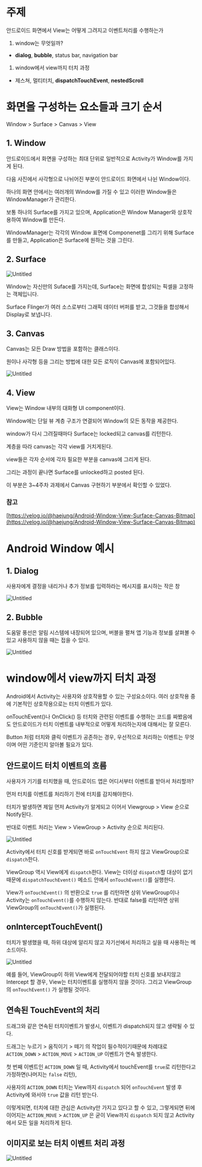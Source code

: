 # 주제

안드로이드 화면에서 View는 어떻게 그려지고 이벤트처리를 수행하는가

1. window는 무엇일까?
- **dialog**, **bubble**, status bar, navigation bar
1. window에서 view까지 터치 과정
- 제스쳐, 멀티터치, **dispatchTouchEvent**, **nestedScroll**

# 화면을 구성하는 요소들과 크기 순서

Window > Surface > Canvas > View

## 1. Window

안드로이드에서 화면을 구성하는 최대 단위로 일반적으로 Activity가 Window를 가지게 된다.

다음 사진에서 사각형으로 나뉘어진 부분이 안드로이드 화면에서 나뉜 Window이다.



하나의 화면 안에서는 여러개의 Window를 가질 수 있고 이러한 Window들은 WindowManager가 관리한다.

보통 하나의 Surface를 가지고 있으며, Application은 Window Manager와 상호작용하여 Window를 만든다.

WindowManager는 각각의 Window 표면에 Componenet를 그리기 위해 Surface를 만들고, Application은 Surface에 원하는 것을 그린다.

## 2. Surface

![Untitled](https://s3-us-west-2.amazonaws.com/secure.notion-static.com/0712b5a1-412c-4346-b0e9-6102d83fe10f/Untitled.png)

Window는 자신만의 Suface를 가지는데, Surface는 화면에 합성되는 픽셀을 고정하는 객체입니다.

Surface Flinger가 여러 소스로부터 그래픽 데이터 버퍼를 받고, 그것들을 합성해서 Display로 보냅니다.

## 3. Canvas

Canvas는 모든 Draw 방법을 포함하는 클래스이다.

원이나 사각형 등을 그리는 방법에 대한 모든 로직이 Canvas에 포함되어있다.

![Untitled](https://s3-us-west-2.amazonaws.com/secure.notion-static.com/0279f7c8-86d3-41ef-ae38-a7fec8dbc879/Untitled.png)

## 4. View

View는 Window 내부의 대화형 UI component이다.

Window에는 단일 뷰 계층 구조가 연결되어  Window의 모든 동작을 제공한다.

window가 다시 그려질때마다 Surface는 locked되고 canvas를 리턴한다.

계층을 따라 canvas는 각각 view를 거치게된다.

view들은 각자 순서에 각자 필요한 부분을 canvas에 그리게 된다.

그리는 과정이 끝나면 Surface를 unlocked하고 posted 된다.

이 부분은 3~4주차 과제에서 Canvas 구현하기 부분에서 확인할 수 있었다.

### 참고

[https://velog.io/@haejung/Android-Window-View-Surface-Canvas-Bitmap](https://velog.io/@haejung/Android-Window-View-Surface-Canvas-Bitmap)

# Android Window 예시

## 1. Dialog

사용자에게 결정을 내리거나 추가 정보를 입력하라는 메시지를 표시하는 작은 창

![Untitled](https://s3-us-west-2.amazonaws.com/secure.notion-static.com/5b8f845f-1355-4ce1-8ca8-86ed0be7893b/Untitled.png)

## 2. Bubble

도움말 풍선은 알림 시스템에 내장되어 있으며, 버블을 펼쳐 앱 기능과 정보를 살펴볼 수 있고 사용하지 않을 때는 접을 수 있다.

![Untitled](https://s3-us-west-2.amazonaws.com/secure.notion-static.com/6c1c3add-23ba-4b62-b78d-8d4b1951b0ae/Untitled.png)

# window에서 view까지 터치 과정

Android에서 Activity는 사용자와 상호작용할 수 있는 구성요소이다. 여러 상호작용 중에 기본적인 상호작용으로는 터치 이벤트가 있다.

onTouchEvent()나 OnClick() 등 터치와 관련된 이벤트를 수행하는 코드를 짜봤음에도 안드로이드가 터치 이벤트를 내부적으로 어떻게 처리하는지에 대해서는 잘 모른다.

Button 처럼 터치와 클릭 이벤트가 공존하는 경우, 우선적으로 처리하는 이벤트는 무엇이며 어떤 기준인지 알아볼 필요가 있다.

## 안드로이드 터치 이벤트의 흐름

사용자가 기기를 터치했을 때, 안드로이드 앱은 어디서부터 이벤트를 받아서 처리할까?

먼저 터치를 이벤트를 처리하기 전에 터치를 감지해야한다.

터치가 발생하면 제일 먼저 Activity가 알게되고 이어서 Viewgroup > View 순으로 Notify된다.

반대로 이벤트 처리는 View > ViewGroup > Activity 순으로 처리된다.

![Untitled](https://s3-us-west-2.amazonaws.com/secure.notion-static.com/cf012f89-fa71-4e72-b838-a9ef04276f4c/Untitled.png)

Activity에서 터치 신호를 받게되면 바로 `onTouchEvent` 하지 않고 ViewGroup으로 `dispatch`한다.

ViewGroup 역시 View에게 `dispatch`한다. View는 더이상 `dispatch`할 대상이 없기때문에 `dispatchTouchEvent()` 메소드 안에서 `onTouchEvent()`를 실행한다.

View가 `onTouchEvent()` 의 반환으로 `true` 를 리턴하면 상위 ViewGroup이나 Activity는 `onTouchEvent()`를 수행하지 않는다. 반대로 false를 리턴하면 상위 ViewGroup의 `onTouchEvent()`가 실행된다.

## onInterceptTouchEvent()

터치가 발생했을 때, 하위 대상에 알리지 않고 자기선에서 처리하고 싶을 때 사용하는 메소드이다.

![Untitled](https://s3-us-west-2.amazonaws.com/secure.notion-static.com/bb6f9f0b-bad7-42dc-9e4e-7ba82b0ab7b8/Untitled.png)

예를 들어, ViewGroup이 하위 View에게 전달되어야할 터치 신호를 보내지않고 Intercept 할 경우, View는 터치이벤트를 실행하지 않을 것이다. 그리고 ViewGroup의 `onTouchEvent()` 가 실행될 것이다.

## 연속된 TouchEvent의 처리

드래그와 같은 연속된 터치이벤트가 발생시, 이벤트가 dispatch되지 않고 생략될 수 있다.

드래그는 누르기 > 움직이기 > 떼기 의 작업이 필수적이기때문에 차례대로 `ACTION_DOWN` > `ACTION_MOVE` > `ACTION_UP` 이벤트가 연속 발생한다.

첫 번째 이벤트인 `ACTION_DOWN` 일 때, Activity에서 touchEvent를 `true`로 리턴한다고 가정하면(나머지는 `false` 리턴),

사용자의 `ACTION_DOWN` 터치는 View까지 `dispatch` 되어 `onTouchEvent` 발생 후 Activity에 와서야  `true` 값을 리턴 받는다.

이렇게되면, 터치에 대한 관심은 Activity만 가지고 있다고 할 수 있고, 그렇게되면 뒤에 이어지는 `ACTION_MOVE` > `ACTION_UP` 은 굳이 View까지 `dispatch` 되지 않고 Activity에서 모든 일을 처리하게 된다.

## 이미지로 보는 터치 이벤트 처리 과정

![Untitled](https://s3-us-west-2.amazonaws.com/secure.notion-static.com/fb78ed00-16c6-46f2-94a3-d27ce2292109/Untitled.png)
